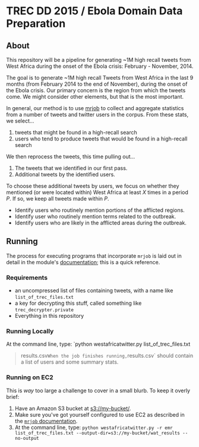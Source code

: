 # TREC DD 2015 / Ebola Domain Data Preparation

## About

This repository will be a pipeline for generating ~1M high recall tweets from
West Africa during the onset of the Ebola crisis: February - November, 2014.

The goal is to generate ~1M high recall Tweets from West Africa in the last
9 months (from February 2014 to the end of November), during the onset of the
Ebola crisis. Our primary concern is the region from which the tweets come.
We might consider other elements, but that is the most important.

In general, our method is to use [mrjob](https://pythonhosted.org/mrjob/)
to collect and aggregate statistics from a number of tweets and twitter users
in the corpus. From these stats, we select...
1. tweets that might be found in a high-recall search
2. users who tend to produce tweets that would be found in a high-recall search

We then reprocess the tweets, this time pulling out...
1. The tweets that we identified in our first pass.
2. Additional tweets by the identified users.

To choose these additional tweets by users, we focus on whether they mentioned
(or were located within) West Africa at least *X* times in a period *P*. If so,
we keep all tweets made within *P*.
* Identify users who routinely mention portions of the afflicted regions.
* Identify user who routinely mention terms related to the outbreak.
* Identify users who are likely in the afflicted areas during the outbreak.

## Running

The process for executing programs that incorporate `mrjob` is laid out in
detail in the module's [documentation](https://pythonhosted.org/mrjob/); this
is a quick reference.

### Requirements

* an uncompressed list of files containing tweets, with a name like
`list_of_trec_files.txt`
* a key for decrypting this stuff, called something like
`trec_decrypter.private`
* Everything in this repository

### Running Locally

At the command line, type: `python westafricatwitter.py list_of_trec_files.txt
> results.csv`
When the job finishes running, `results.csv` should contain a list of users
and some summary stats.

### Running on EC2

This is *way* too large a challenge to cover in a small blurb. To keep it overly brief:
1. Have an Amazon S3 bucket at [s3://my-bucket/](s3://my-bucket/).
2. Make sure you've got yourself configured to use EC2 as described in the [`mrjob` documentation](https://pythonhosted.org/mrjob/guides/emr-quickstart.html).
2. At the command line, type: `python westafricatwitter.py -r emr list_of_trec_files.txt --output-dir=s3://my-bucket/wat_results --no-output`